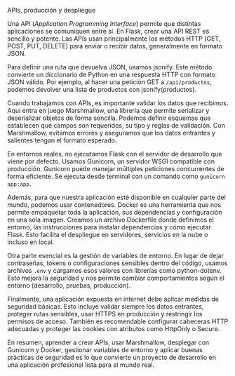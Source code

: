 APIs, producción y despliegue

Una API (*Application Programming Interface*) permite que distintas aplicaciones se comuniquen entre sí. En Flask, crear una API REST es sencillo y potente. Las APIs usan principalmente los métodos HTTP (GET, POST, PUT, DELETE) para enviar o recibir datos, generalmente en formato JSON.

Para definir una ruta que devuelva JSON, usamos jsonify. Este método convierte un diccionario de Python en una respuesta HTTP con formato JSON válido. Por ejemplo, al hacer una petición GET a `/api/productos`, podemos devolver una lista de productos con jsonify(productos).

Cuando trabajamos con APIs, es importante validar los datos que recibimos. Aquí entra en juego Marshmallow, una librería que permite serializar y deserializar objetos de forma sencilla. Podemos definir esquemas que establecen qué campos son requeridos, su tipo y reglas de validación. Con Marshmallow, evitamos errores y aseguramos que los datos entrantes y salientes tengan el formato esperado.

En entornos reales, no ejecutamos Flask con el servidor de desarrollo que viene por defecto. Usamos Gunicorn, un servidor WSGI compatible con producción. Gunicorn puede manejar múltiples peticiones concurrentes de forma eficiente. Se ejecuta desde terminal con un comando como `gunicorn app:app`.

Además, para que nuestra aplicación esté disponible en cualquier parte del mundo, podemos usar contenedores. Docker es una herramienta que nos permite empaquetar toda la aplicación, sus dependencias y configuración en una sola imagen. Creamos un archivo Dockerfile donde definimos el entorno, las instrucciones para instalar dependencias y cómo ejecutar Flask. Esto facilita el despliegue en servidores, servicios en la nube o incluso en local.

Otra parte esencial es la gestión de variables de entorno. En lugar de dejar contraseñas, tokens o configuraciones sensibles dentro del código, usamos archivos `.env` y cargamos esos valores con librerías como python-dotenv. Esto mejora la seguridad y nos permite cambiar comportamientos según el entorno (desarrollo, pruebas, producción).

Finalmente, una aplicación expuesta en internet debe aplicar medidas de seguridad básicas. Esto incluye validar siempre los datos entrantes, proteger rutas sensibles, usar HTTPS en producción y restringir los permisos de acceso. También es recomendable configurar cabeceras HTTP adecuadas y proteger las cookies con atributos como HttpOnly o Secure.

En resumen, aprender a crear APIs, usar Marshmallow, desplegar con Gunicorn y Docker, gestionar variables de entorno y aplicar buenas prácticas de seguridad es lo que convierte un proyecto de desarrollo en una aplicación profesional lista para el mundo real.


